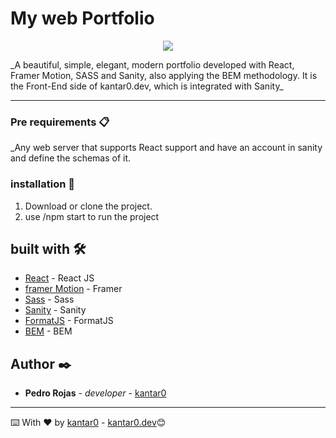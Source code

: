 # My web Portfolio
<p align="center">
  <img src="https://kantar0.dev/media/kantar0dev.png">
</p>
_A beautiful, simple, elegant, modern portfolio developed with React, Framer Motion, SASS and Sanity, also applying the BEM methodology. It is the Front-End side of kantar0.dev, which is integrated with Sanity_

---

### Pre requirements 📋

_Any web server that supports React support and have an account in sanity and define the schemas of it.

### installation 🔧

1. Download or clone the project.
2. use /npm start to run the project

## built with 🛠️

* [React](https://reactjs.org/) - React JS
* [framer Motion](https://www.framer.com/motion/) - Framer
* [Sass](https://sass-lang.com/) - Sass
* [Sanity](https://www.sanity.io/) - Sanity
* [FormatJS](https://formatjs.io/) - FormatJS
* [BEM](http://getbem.com/) - BEM


## Author ✒️

* **Pedro Rojas** - *developer* - [kantar0](https://github.com/kantar0)

---
⌨️ With ❤️ by [kantar0](https://github.com/kantar0)  - [kantar0.dev](https://kantar0.dev)😊
